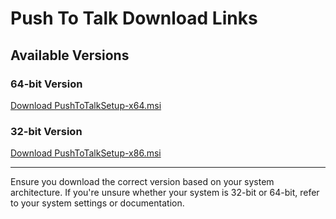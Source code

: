 # Push To Talk Download Links

## Available Versions

### 64-bit Version
[Download PushToTalkSetup-x64.msi](https://tetteyknstorage.blob.core.windows.net/pushtotalk/x64/1.0.2/PushToTalkSetup-x64.msi)

### 32-bit Version
[Download PushToTalkSetup-x86.msi](https://tetteyknstorage.blob.core.windows.net/pushtotalk/x86/1.0.2/PushToTalkSetup-x86.msi)

---

Ensure you download the correct version based on your system architecture. If you're unsure whether your system is 32-bit or 64-bit, refer to your system settings or documentation.

